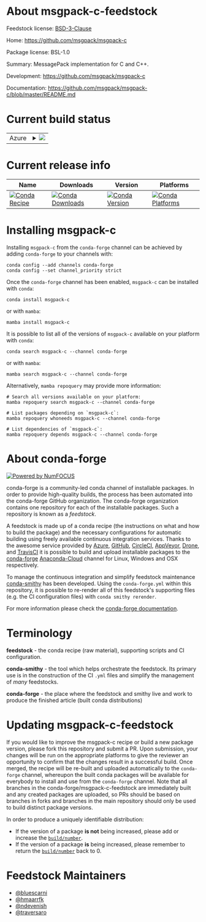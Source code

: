 About msgpack-c-feedstock
=========================

Feedstock license: [BSD-3-Clause](https://github.com/conda-forge/msgpack-c-feedstock/blob/main/LICENSE.txt)

Home: https://github.com/msgpack/msgpack-c

Package license: BSL-1.0

Summary: MessagePack implementation for C and C++.

Development: https://github.com/msgpack/msgpack-c

Documentation: https://github.com/msgpack/msgpack-c/blob/master/README.md

Current build status
====================


<table>
    
  <tr>
    <td>Azure</td>
    <td>
      <details>
        <summary>
          <a href="https://dev.azure.com/conda-forge/feedstock-builds/_build/latest?definitionId=648&branchName=main">
            <img src="https://dev.azure.com/conda-forge/feedstock-builds/_apis/build/status/msgpack-c-feedstock?branchName=main">
          </a>
        </summary>
        <table>
          <thead><tr><th>Variant</th><th>Status</th></tr></thead>
          <tbody><tr>
              <td>linux_64</td>
              <td>
                <a href="https://dev.azure.com/conda-forge/feedstock-builds/_build/latest?definitionId=648&branchName=main">
                  <img src="https://dev.azure.com/conda-forge/feedstock-builds/_apis/build/status/msgpack-c-feedstock?branchName=main&jobName=linux&configuration=linux%20linux_64_" alt="variant">
                </a>
              </td>
            </tr><tr>
              <td>linux_aarch64</td>
              <td>
                <a href="https://dev.azure.com/conda-forge/feedstock-builds/_build/latest?definitionId=648&branchName=main">
                  <img src="https://dev.azure.com/conda-forge/feedstock-builds/_apis/build/status/msgpack-c-feedstock?branchName=main&jobName=linux&configuration=linux%20linux_aarch64_" alt="variant">
                </a>
              </td>
            </tr><tr>
              <td>linux_ppc64le</td>
              <td>
                <a href="https://dev.azure.com/conda-forge/feedstock-builds/_build/latest?definitionId=648&branchName=main">
                  <img src="https://dev.azure.com/conda-forge/feedstock-builds/_apis/build/status/msgpack-c-feedstock?branchName=main&jobName=linux&configuration=linux%20linux_ppc64le_" alt="variant">
                </a>
              </td>
            </tr><tr>
              <td>osx_64</td>
              <td>
                <a href="https://dev.azure.com/conda-forge/feedstock-builds/_build/latest?definitionId=648&branchName=main">
                  <img src="https://dev.azure.com/conda-forge/feedstock-builds/_apis/build/status/msgpack-c-feedstock?branchName=main&jobName=osx&configuration=osx%20osx_64_" alt="variant">
                </a>
              </td>
            </tr><tr>
              <td>osx_arm64</td>
              <td>
                <a href="https://dev.azure.com/conda-forge/feedstock-builds/_build/latest?definitionId=648&branchName=main">
                  <img src="https://dev.azure.com/conda-forge/feedstock-builds/_apis/build/status/msgpack-c-feedstock?branchName=main&jobName=osx&configuration=osx%20osx_arm64_" alt="variant">
                </a>
              </td>
            </tr><tr>
              <td>win_64</td>
              <td>
                <a href="https://dev.azure.com/conda-forge/feedstock-builds/_build/latest?definitionId=648&branchName=main">
                  <img src="https://dev.azure.com/conda-forge/feedstock-builds/_apis/build/status/msgpack-c-feedstock?branchName=main&jobName=win&configuration=win%20win_64_" alt="variant">
                </a>
              </td>
            </tr>
          </tbody>
        </table>
      </details>
    </td>
  </tr>
</table>

Current release info
====================

| Name | Downloads | Version | Platforms |
| --- | --- | --- | --- |
| [![Conda Recipe](https://img.shields.io/badge/recipe-msgpack--c-green.svg)](https://anaconda.org/conda-forge/msgpack-c) | [![Conda Downloads](https://img.shields.io/conda/dn/conda-forge/msgpack-c.svg)](https://anaconda.org/conda-forge/msgpack-c) | [![Conda Version](https://img.shields.io/conda/vn/conda-forge/msgpack-c.svg)](https://anaconda.org/conda-forge/msgpack-c) | [![Conda Platforms](https://img.shields.io/conda/pn/conda-forge/msgpack-c.svg)](https://anaconda.org/conda-forge/msgpack-c) |

Installing msgpack-c
====================

Installing `msgpack-c` from the `conda-forge` channel can be achieved by adding `conda-forge` to your channels with:

```
conda config --add channels conda-forge
conda config --set channel_priority strict
```

Once the `conda-forge` channel has been enabled, `msgpack-c` can be installed with `conda`:

```
conda install msgpack-c
```

or with `mamba`:

```
mamba install msgpack-c
```

It is possible to list all of the versions of `msgpack-c` available on your platform with `conda`:

```
conda search msgpack-c --channel conda-forge
```

or with `mamba`:

```
mamba search msgpack-c --channel conda-forge
```

Alternatively, `mamba repoquery` may provide more information:

```
# Search all versions available on your platform:
mamba repoquery search msgpack-c --channel conda-forge

# List packages depending on `msgpack-c`:
mamba repoquery whoneeds msgpack-c --channel conda-forge

# List dependencies of `msgpack-c`:
mamba repoquery depends msgpack-c --channel conda-forge
```


About conda-forge
=================

[![Powered by
NumFOCUS](https://img.shields.io/badge/powered%20by-NumFOCUS-orange.svg?style=flat&colorA=E1523D&colorB=007D8A)](https://numfocus.org)

conda-forge is a community-led conda channel of installable packages.
In order to provide high-quality builds, the process has been automated into the
conda-forge GitHub organization. The conda-forge organization contains one repository
for each of the installable packages. Such a repository is known as a *feedstock*.

A feedstock is made up of a conda recipe (the instructions on what and how to build
the package) and the necessary configurations for automatic building using freely
available continuous integration services. Thanks to the awesome service provided by
[Azure](https://azure.microsoft.com/en-us/services/devops/), [GitHub](https://github.com/),
[CircleCI](https://circleci.com/), [AppVeyor](https://www.appveyor.com/),
[Drone](https://cloud.drone.io/welcome), and [TravisCI](https://travis-ci.com/)
it is possible to build and upload installable packages to the
[conda-forge](https://anaconda.org/conda-forge) [Anaconda-Cloud](https://anaconda.org/)
channel for Linux, Windows and OSX respectively.

To manage the continuous integration and simplify feedstock maintenance
[conda-smithy](https://github.com/conda-forge/conda-smithy) has been developed.
Using the ``conda-forge.yml`` within this repository, it is possible to re-render all of
this feedstock's supporting files (e.g. the CI configuration files) with ``conda smithy rerender``.

For more information please check the [conda-forge documentation](https://conda-forge.org/docs/).

Terminology
===========

**feedstock** - the conda recipe (raw material), supporting scripts and CI configuration.

**conda-smithy** - the tool which helps orchestrate the feedstock.
                   Its primary use is in the construction of the CI ``.yml`` files
                   and simplify the management of *many* feedstocks.

**conda-forge** - the place where the feedstock and smithy live and work to
                  produce the finished article (built conda distributions)


Updating msgpack-c-feedstock
============================

If you would like to improve the msgpack-c recipe or build a new
package version, please fork this repository and submit a PR. Upon submission,
your changes will be run on the appropriate platforms to give the reviewer an
opportunity to confirm that the changes result in a successful build. Once
merged, the recipe will be re-built and uploaded automatically to the
`conda-forge` channel, whereupon the built conda packages will be available for
everybody to install and use from the `conda-forge` channel.
Note that all branches in the conda-forge/msgpack-c-feedstock are
immediately built and any created packages are uploaded, so PRs should be based
on branches in forks and branches in the main repository should only be used to
build distinct package versions.

In order to produce a uniquely identifiable distribution:
 * If the version of a package **is not** being increased, please add or increase
   the [``build/number``](https://docs.conda.io/projects/conda-build/en/latest/resources/define-metadata.html#build-number-and-string).
 * If the version of a package **is** being increased, please remember to return
   the [``build/number``](https://docs.conda.io/projects/conda-build/en/latest/resources/define-metadata.html#build-number-and-string)
   back to 0.

Feedstock Maintainers
=====================

* [@bluescarni](https://github.com/bluescarni/)
* [@hmaarrfk](https://github.com/hmaarrfk/)
* [@ndevenish](https://github.com/ndevenish/)
* [@traversaro](https://github.com/traversaro/)

